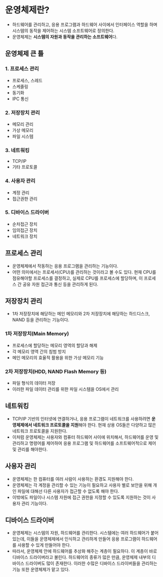 # 운영체제란?
- 하드웨어를 관리하고, 응용 프로그램과 하드웨어 사이에서 인터페이스 역할을 하며 시스템의 동작을 제어하는 시스템 소프트웨어로 정의한다.
- 운영체제는 **시스템의 자원과 동작을 관리하는 소프트웨어**다.

## 운영체제 큰 틀
### 1. 프로세스 관리
- 프로세스, 스레드
- 스케줄링
- 동기화
- IPC 통신

### 2. 저장장치 관리
- 메모리 관리
- 가상 메모리
- 파일 시스템

### 3. 네트워킹
- TCP/IP
- 기타 프로토콜

### 4. 사용자 관리
- 계정 관리
- 접근권한 관리

### 5. 디바이스 드라이버
- 순차접근 장치
- 임의접근 장치
- 네트워크 장치

## 프로세스 관리
- 운영체제에서 작동하는 응용 프로그램을 관리하는 기능이다.
- 어떤 의미에서는 프로세서(CPU)를 관리하는 것이라고 볼 수도 있다. 현재 CPU를 점유해야할 프로세스를 결정하고, 실제로 CPU를 프로세스에 할당하며, 이 프로세스 간 공유 자원 접근과 통신 등을 관리하게 된다.

## 저장장치 관리
- 1차 저장장치에 해당하는 메인 메모리와 2차 저장장치에 해당하는 하드디스크, NAND 등을 관리하는 기능이다.
### 1차 저장장치(Main Memory)
- 프로세스에 할당하는 메모리 영역의 할당과 해제
- 각 메모리 영역 간의 침범 방지
- 메인 메모리의 효율적 활용을 위한 가상 메모리 기능

### 2차 저장장치(HDD, NAND Flash Memory 등)
- 파일 형식의 데이터 저장
- 이러한 파일 데이터 관리를 위한 파일 시스템을 OS에서 관리

## 네트워킹
- TCP/IP 기반의 인터넷에 연결하거나, 응용 프로그램이 네트워크를 사용하려면 **운영체제에서 네트워크 프로토콜을 지원**해야 한다. 현재 상용 OS들은 다양하고 많은 네트워크 프로토콜을 지원한다.
- 이처럼 운영체제는 사용자와 컴퓨터 하드웨어 사이에 위치해서, 하드웨어를 운영 및 관리하고 명령어를 제어하여 응용 프로그램 및 하드웨어를 소프트웨어적으로 제어 및 관리를 해야한다.

## 사용자 관리 
- 운영체제는 한 컴퓨터를 여러 사람이 사용하는 환경도 지원해야 한다.
- 운영체제는 각 계정을 관리할 수 있는 기능이 필요하고 사용자 별로 보안을 위해 개인 파일에 대해선 다른 사용자가 접근할 수 없도록 해야 한다.
- 이밖에도 파일이나 시스템 자원에 접근 권한을 지정할 수 있도록 지원하는 것이 사용자 관리 기능이다.

## 디바이스 드라이버
- 운영체제는 시스템의 자원, 하드웨어를 관리한다. 시스템에는 여러 하드웨어가 붙어있는데, 이들을 운영체제에서 인식하고 관리하게 만들어 응용 프로그램이 하드웨어를 사용할 수 있게 만들어야 한다.
- 따라서, 운영체제 안에 하드웨어를 추상화 해주는 계층이 필요하다. 이 계층이 바로 디바이스 드라이버라고 불린다. 하드웨어의 종류가 많은 만큼, 운영체제 내부의 디바이스 드라이버도 많이 존재한다. 이러한 수많은 디바이스 드라이버들을 관리하는 기능 또한 운영체제가 맡고 있다.

